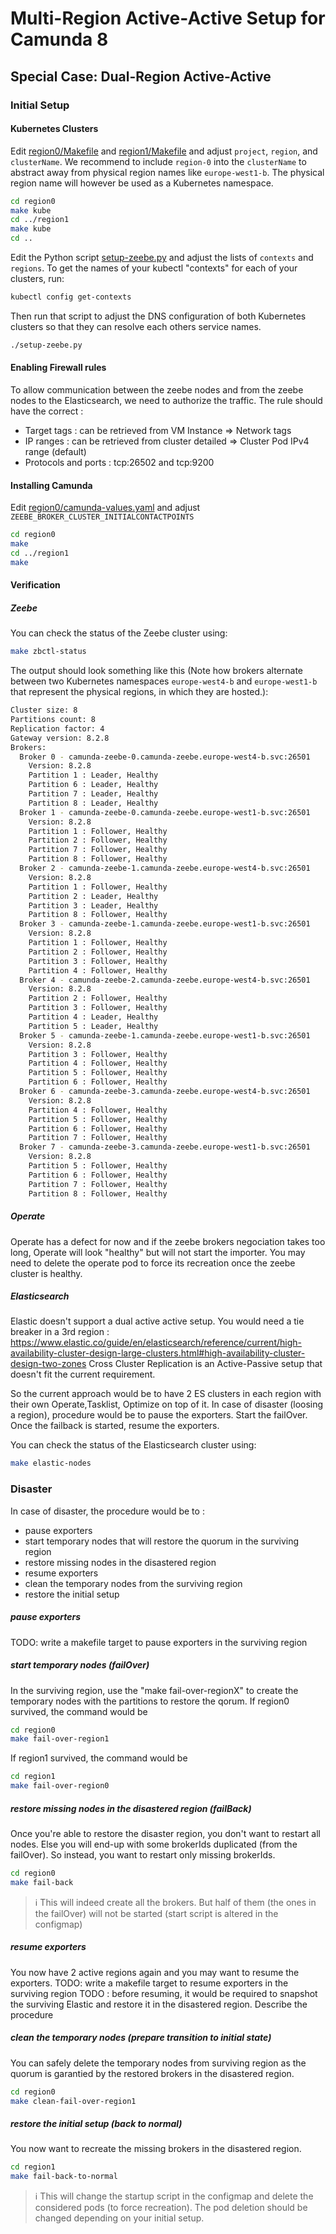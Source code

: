 # Multi-Region Active-Active Setup for Camunda 8

## Special Case: Dual-Region Active-Active

### Initial Setup

#### Kubernetes Clusters

Edit [region0/Makefile](region0/Makefile) and [region1/Makefile](region1/Makefile)
and adjust `project`, `region`, and `clusterName`.
We recommend to include `region-0` into the `clusterName`
to abstract away from physical region names like `europe-west1-b`.
The physical region name will however be used as a Kubernetes namespace.

```sh
cd region0
make kube
cd ../region1
make kube
cd ..
```

Edit the Python script [setup-zeebe.py](./setup-zeebe.py)
and adjust the lists of `contexts` and `regions`.
To get the names of your kubectl "contexts" for each of your clusters, run:

```sh
kubectl config get-contexts
```

Then run that script to adjust the DNS configuration of both Kubernetes clusters
so that they can resolve each others service names.

```sh
./setup-zeebe.py
```

#### Enabling Firewall rules
To allow communication between the zeebe nodes and from the zeebe nodes to the Elasticsearch, we need to authorize the traffic.
The rule should have the correct :
- Target tags : can be retrieved from VM Instance => Network tags
- IP ranges : can be retrieved from cluster detailed => Cluster Pod IPv4 range (default)
- Protocols and ports : tcp:26502 and tcp:9200

#### Installing Camunda

Edit [region0/camunda-values.yaml](region0/camunda-values.yaml) and adjust
`ZEEBE_BROKER_CLUSTER_INITIALCONTACTPOINTS`

```sh
cd region0
make
cd ../region1
make
```

#### Verification

##### Zeebe

You can check the status of the Zeebe cluster using:

```sh
make zbctl-status
```

The output should look something like this
(Note how brokers alternate between two Kubernetes namespaces
`europe-west4-b` and `europe-west1-b` that represent the physical regions,
in which they are hosted.):

```sh
Cluster size: 8
Partitions count: 8
Replication factor: 4
Gateway version: 8.2.8
Brokers:
  Broker 0 - camunda-zeebe-0.camunda-zeebe.europe-west4-b.svc:26501
    Version: 8.2.8
    Partition 1 : Leader, Healthy
    Partition 6 : Leader, Healthy
    Partition 7 : Leader, Healthy
    Partition 8 : Leader, Healthy
  Broker 1 - camunda-zeebe-0.camunda-zeebe.europe-west1-b.svc:26501
    Version: 8.2.8
    Partition 1 : Follower, Healthy
    Partition 2 : Follower, Healthy
    Partition 7 : Follower, Healthy
    Partition 8 : Follower, Healthy
  Broker 2 - camunda-zeebe-1.camunda-zeebe.europe-west4-b.svc:26501
    Version: 8.2.8
    Partition 1 : Follower, Healthy
    Partition 2 : Leader, Healthy
    Partition 3 : Leader, Healthy
    Partition 8 : Follower, Healthy
  Broker 3 - camunda-zeebe-1.camunda-zeebe.europe-west1-b.svc:26501
    Version: 8.2.8
    Partition 1 : Follower, Healthy
    Partition 2 : Follower, Healthy
    Partition 3 : Follower, Healthy
    Partition 4 : Follower, Healthy
  Broker 4 - camunda-zeebe-2.camunda-zeebe.europe-west4-b.svc:26501
    Version: 8.2.8
    Partition 2 : Follower, Healthy
    Partition 3 : Follower, Healthy
    Partition 4 : Leader, Healthy
    Partition 5 : Leader, Healthy
  Broker 5 - camunda-zeebe-1.camunda-zeebe.europe-west1-b.svc:26501
    Version: 8.2.8
    Partition 3 : Follower, Healthy
    Partition 4 : Follower, Healthy
    Partition 5 : Follower, Healthy
    Partition 6 : Follower, Healthy
  Broker 6 - camunda-zeebe-3.camunda-zeebe.europe-west4-b.svc:26501
    Version: 8.2.8
    Partition 4 : Follower, Healthy
    Partition 5 : Follower, Healthy
    Partition 6 : Follower, Healthy
    Partition 7 : Follower, Healthy
  Broker 7 - camunda-zeebe-3.camunda-zeebe.europe-west1-b.svc:26501
    Version: 8.2.8
    Partition 5 : Follower, Healthy
    Partition 6 : Follower, Healthy
    Partition 7 : Follower, Healthy
    Partition 8 : Follower, Healthy
```


##### Operate

Operate has a defect for now and if the zeebe brokers negociation takes too long, Operate will look "healthy" but will not start the importer. You may need to delete the operate pod to force its recreation once the zeebe cluster is healthy.


##### Elasticsearch

Elastic doesn't support a dual active active setup. You would need a tie breaker in a 3rd region : https://www.elastic.co/guide/en/elasticsearch/reference/current/high-availability-cluster-design-large-clusters.html#high-availability-cluster-design-two-zones
Cross Cluster Replication is an Active-Passive setup that doesn't fit the current requirement.

So the current approach would be to have 2 ES clusters in each region with their own Operate,Tasklist, Optimize on top of it. In case of disaster (loosing a region), procedure would be to pause the exporters. Start the failOver.
Once the failback is started, resume the exporters.

You can check the status of the Elasticsearch cluster using:

```sh
make elastic-nodes
```

### Disaster

In case of disaster, the procedure would be to :
- pause exporters
- start temporary nodes that will restore the quorum in the surviving region
- restore missing nodes in the disastered region
- resume exporters
- clean the temporary nodes from the surviving region
- restore the initial setup

##### pause exporters

TODO: write a makefile target to pause exporters in the surviving region


##### start temporary nodes (failOver)

In the surviving region, use the "make fail-over-regionX" to create the temporary nodes with the partitions to restore the qorum.
If region0 survived, the command would be

```sh
cd region0
make fail-over-region1
```

If region1 survived, the command would be

```sh
cd region1
make fail-over-region0
```

##### restore missing nodes in the disastered region (failBack)

Once you're able to restore the disaster region, you don't want to restart all nodes. Else you will end-up with some brokerIds duplicated (from the failOver). So instead, you want to restart only missing brokerIds.
```sh
cd region0
make fail-back
```

> :information_source: This will indeed create all the brokers. But half of them (the ones in the failOver) will not be started (start script is altered in the configmap)

##### resume exporters

You now have 2 active regions again and you may want to resume the exporters. 
TODO: write a makefile target to resume exporters in the surviving region
TODO : before resuming, it would be required to snapshot the surviving Elastic and restore it in the disastered region. Describe the procedure

##### clean the temporary nodes (prepare transition to initial state)

You can safely delete the temporary nodes from surviving region as the quorum is garantied by the restored brokers in the disastered region.

```sh
cd region0
make clean-fail-over-region1
```

##### restore the initial setup (back to normal)

You now want to recreate the missing brokers in the disastered region.

```sh
cd region1
make fail-back-to-normal
```

> :information_source: This will change the startup script in the configmap and delete the considered pods (to force recreation). The pod deletion should be changed depending on your initial setup.
